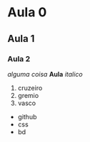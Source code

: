 # Aula 0
## Aula 1
### Aula 2
*alguma coisa* 
**Aula** 
_italico_
1. cruzeiro
2. gremio
3. vasco

- github
- css
- bd